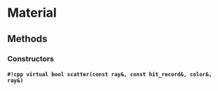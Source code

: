 # Material

## Methods

### Constructors

#### `#!cpp virtual bool scatter(const ray&, const hit_record&, color&, ray&)`
